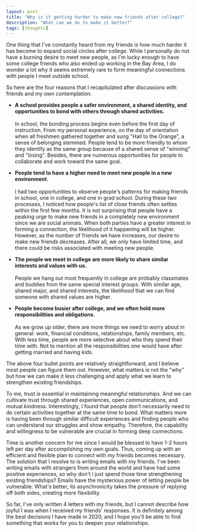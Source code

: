 ```yaml
---
layout: post
title: "Why is it getting harder to make new friends after college?"
description: "What can we do to make it better?"
tags: [thoughts]
---
```


One thing that I've constantly heard from my friends is how much harder it has become to expand social circles after college. While I personally do not have a burning desire to meet new people, as I'm lucky enough to have some college friends who also ended up working in the Bay Area, I do wonder a lot why it seems extremely rare to form meaningful connections with people I meet outside school.

So here are the four reasons that I recapitulated after discussions with friends and my own contemplation:
* **A school provides people a safer environment, a shared identity, and opportunities to bond with others through shared activities.**  <br/> <br/>
In school, the bonding process begins even before the first day of instruction. From my personal experience, on the day of orientation when all freshmen gathered together and sung "Hail to the Orange", a sense of belonging stemmed. People tend to be more friendly to whom they identify as the same group because of a shared sense of "winning" and "losing". Besides, there are numerous opportunities for people to collaborate and work toward the same goal. 

* **People tend to have a higher need to meet new people in a new environment.**  <br/> <br/>
I had two opportunities to observe people's patterns for making friends in school, one in college, and one in grad school. During these two processes, I noticed how people's list of close friends often settles within the first few months. It is not surprising that people have a peaking urge to make new friends in a completely new environment since we are social animals. When both parties have a greater interest in forming a connection, the likelihood of it happening will be higher. However, as the number of friends we have increases, our desire to make new friends decreases. After all, we only have limited time, and there could be risks associated with meeting new people. 

* **The people we meet in college are more likely to share similar interests and values with us.**  <br/> <br/>
People we hang out most frequently in college are probably classmates and buddies from the same special interest groups. With similar age, shared major, and shared interests, the likelihood that we can find someone with shared values are higher. 

* **People become busier after college, and we often hold more responsibilities and obligations.**  <br/> <br/>
As we grow up older, there are more things we need to worry about in general: work, financial conditions, relationships, family members, etc.  With less time, people are more selective about who they spend their time with. Not to mention all the responsibilities one would have after getting married and having kids. 


The above four bullet points are relatively straightforward, and I believe most people can figure them out. However, what matters is not the "why" but how we can make it less challenging and apply what we learn to strengthen existing friendships.


To me, trust is essential in maintaining meaningful relationships. And we can cultivate trust through shared experiences, open communications, and mutual kindness. Interestingly, I found that people don't necessarily need to do certain activities together at the same time to bond. What matters more is having been through similar difficult experiences and finding people who can understand our struggles and show empathy. Therefore, the capability and willingness to be vulnerable are crucial in forming deep connections.

Time is another concern for me since I would be blessed to have 1-2 hours left per day after accomplishing my own goals. Thus, coming up with an efficient and flexible plan to connect with my friends becomes necessary. The solution that I resolve to is writing emails with my friends. I've been writing emails with strangers from around the world and have had some positive experiences, so why don't I just spend those time strengthening existing friendships? Emails have the mysterious power of letting people be vulnerable. What's better, its asynchronicity takes the pressure of replying off both sides, creating more flexibility.

So far, I've only written 4 letters with my friends, but I cannot describe how joyful I was when I received my friends' responses. It is definitely among the best decisions I have made in 2020, and I hope you'll be able to find something that works for you to deepen your relationships.




